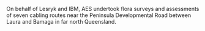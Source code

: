 On behalf of Lesryk and IBM, AES undertook flora surveys and assessments of seven cabling routes near the Peninsula Developmental Road between Laura and Bamaga in far north Queensland.

